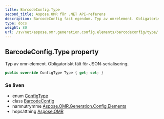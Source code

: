 ```yaml
---
title: BarcodeConfig.Type
second_title: Aspose.OMR för .NET API-referens
description: BarcodeConfig fast egendom. Typ av omrelement. Obligatoriskt fält för JSONserialisering.
type: docs
weight: 80
url: /sv/net/aspose.omr.generation.config.elements/barcodeconfig/type/
---
```

## BarcodeConfig.Type property

Typ av omr-element. Obligatoriskt fält för JSON-serialisering.

```csharp
public override ConfigType Type { get; set; }
```

### Se även

* enum [ConfigType](../../../aspose.omr.generation.config.enums/configtype/)
* class [BarcodeConfig](../)
* namnutrymme [Aspose.OMR.Generation.Config.Elements](../../barcodeconfig/)
* hopsättning [Aspose.OMR](../../../)


